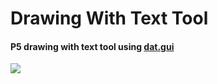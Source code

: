 # Drawing With Text Tool

#### P5 drawing with text tool using [dat.gui](http://workshop.chromeexperiments.com/examples/gui/#1--Basic-Usage)

![](/drawingWithText.gif)

